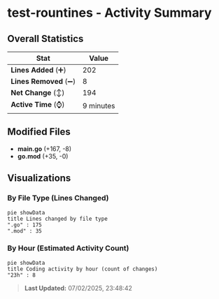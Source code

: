 # test-rountines - Activity Summary 

## Overall Statistics

| Stat                   | Value                                                             |
| ---------------------- | ----------------------------------------------------------------- |
| **Lines Added** (➕)   | 202                                          |
| **Lines Removed** (➖) | 8                                        |
| **Net Change** (↕)    | 194                |
| **Active Time** (⌚)   | 9 minutes |


## Modified Files
- **main.go** (+167, -8)
- **go.mod** (+35, -0)

## Visualizations

### By File Type (Lines Changed)

```mermaid
pie showData
title Lines changed by file type
".go" : 175
".mod" : 35
```

### By Hour (Estimated Activity Count)

```mermaid
pie showData
title Coding activity by hour (count of changes)
"23h" : 8
```


> **Last Updated:** 07/02/2025, 23:48:42